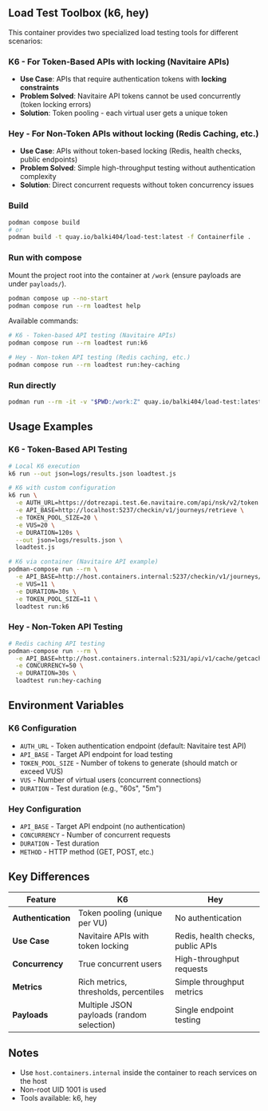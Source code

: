 ## Load Test Toolbox (k6, hey)

This container provides two specialized load testing tools for different scenarios:

### **K6 - For Token-Based APIs with locking (Navitaire APIs)**
- **Use Case**: APIs that require authentication tokens with **locking constraints**
- **Problem Solved**: Navitaire API tokens cannot be used concurrently (token locking errors)
- **Solution**: Token pooling - each virtual user gets a unique token

### **Hey - For Non-Token APIs without locking (Redis Caching, etc.)**  
- **Use Case**: APIs without token-based locking (Redis, health checks, public endpoints)
- **Problem Solved**: Simple high-throughput testing without authentication complexity
- **Solution**: Direct concurrent requests without token concurrency issues

### Build

```bash
podman compose build
# or
podman build -t quay.io/balki404/load-test:latest -f Containerfile .
```

### Run with compose

Mount the project root into the container at `/work` (ensure payloads are under `payloads/`).

```bash
podman compose up --no-start
podman compose run --rm loadtest help
```

Available commands:

```bash
# K6 - Token-based API testing (Navitaire APIs)
podman compose run --rm loadtest run:k6

# Hey - Non-token API testing (Redis caching, etc.)
podman compose run --rm loadtest run:hey-caching
```

### Run directly

```bash
podman run --rm -it -v "$PWD:/work:Z" quay.io/balki404/load-test:latest help
```

## Usage Examples

### **K6 - Token-Based API Testing**

```bash
# Local K6 execution
k6 run --out json=logs/results.json loadtest.js

# K6 with custom configuration
k6 run \
  -e AUTH_URL=https://dotrezapi.test.6e.navitaire.com/api/nsk/v2/token \
  -e API_BASE=http://localhost:5237/checkin/v1/journeys/retrieve \
  -e TOKEN_POOL_SIZE=20 \
  -e VUS=20 \
  -e DURATION=120s \
  --out json=logs/results.json \
  loadtest.js

# K6 via container (Navitaire API example)
podman-compose run --rm \
  -e API_BASE=http://host.containers.internal:5237/checkin/v1/journeys/retrieve \
  -e VUS=11 \
  -e DURATION=30s \
  -e TOKEN_POOL_SIZE=11 \
  loadtest run:k6
```

### **Hey - Non-Token API Testing**

```bash
# Redis caching API testing
podman-compose run --rm \
  -e API_BASE=http://host.containers.internal:5231/api/v1/cache/getcache \
  -e CONCURRENCY=50 \
  -e DURATION=30s \
  loadtest run:hey-caching
```

## Environment Variables

### **K6 Configuration**
- `AUTH_URL` - Token authentication endpoint (default: Navitaire test API)
- `API_BASE` - Target API endpoint for load testing
- `TOKEN_POOL_SIZE` - Number of tokens to generate (should match or exceed VUS)
- `VUS` - Number of virtual users (concurrent connections)
- `DURATION` - Test duration (e.g., "60s", "5m")

### **Hey Configuration**  
- `API_BASE` - Target API endpoint (no authentication)
- `CONCURRENCY` - Number of concurrent requests
- `DURATION` - Test duration
- `METHOD` - HTTP method (GET, POST, etc.)

## Key Differences

| Feature | K6 | Hey |
|---------|----|----|
| **Authentication** | Token pooling (unique per VU) | No authentication |
| **Use Case** | Navitaire APIs with token locking | Redis, health checks, public APIs |
| **Concurrency** | True concurrent users | High-throughput requests |
| **Metrics** | Rich metrics, thresholds, percentiles | Simple throughput metrics |
| **Payloads** | Multiple JSON payloads (random selection) | Single endpoint testing |

## Notes

- Use `host.containers.internal` inside the container to reach services on the host
- Non-root UID 1001 is used
- Tools available: k6, hey

